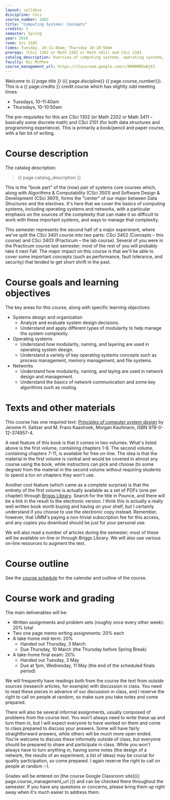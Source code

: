 ```yaml
---
layout: syllabus
discipline: CSci
course_number: 3402
title: "Computing Systems: Concepts"
credits: 3
semester: Spring
year: 2016
room: Sci 2185
times: Tuesday, 10-11:40am; Thursday 10-10:50am
prereqs: (CSci 1302 or Math 2202 or Math 3411) and CSci 2101
catalog_description: Overview of computing systems, operating systems, and networks. Sources of complexity. Fundamental abstractions such as memory, processing, and communication; memory management and data storage; threads, processes, race conditions and deadlock; and inter-process and inter-computer communication. Modularity and organization; virtualization; protection and security; performance.
faculty: Nic McPhee
course_management_url: https://classroom.google.com/c/NDM0MDEwNjE1
---
```


Welcome to <em>{{ page.title }}</em> ({{ page.discipline}} {{ page.course_number}}).
This is a {{ page.credits }} credit course which has slightly odd meeting times:

 - Tuesdays, 10-11:40am
 - Thursdays, 10-10:50am

The pre-requisites for this are CSci 1302 (or Math 2202 or Math 3411 –
basically some discrete math) and CSci 2101 (for both data structures and
programming experience). This is primarily a book/pencil and paper course,
with a fair bit of writing.

# Course description

The catalog description:

> {{ page.catalog_description }}

This is the "book part" of the (now) pair of systems core courses which, along
with Algorithms & Computability (CSci 3501) and Software Design & Development
(CSci 3601), forms the "center" of our major between Data Structures and the
electives. It's here that we cover the basics of computing systems, including
operating systems and networks, with a particular emphasis on the sources of
the complexity that can make
it so difficult to work with these important systems, and ways to manage
that complexity.

This semester represents the second half of a major experiment, where we've split
the CSci 3401 course into two parts: CSci 3402 (Concepts – this course) and
CSci 3403 (Practicum – the lab course). Several of you were in the Practicum course
last semester; most of the rest of you will probably take it next Fall. The
major impact on this course is that we'll be able to cover some important
concepts (such as performance, fault tolerance, and security) that tended to
get short shrift in the past.

# Course goals and learning objectives

The key areas for this course, along with specific learning objectives:

 - Systems design and organization
   - Analyze and evaluate system design decisions.
   - Understand and apply different types of modularity to help manage the system complexity.
 - Operating systems
   - Understand how modularity, naming, and layering are used in operating system design.
   - Understand a variety of key operating systems concepts such as process management, memory management, and file systems.
 - Networks
   - Understand how modularity, naming, and laying are used in network design and management.
   - Understand the basics of network communication and some key algorithms such as routing.

# Texts and other materials

This course has one required text: [<em>Principles of computer system design</em>](http://ocw.mit.edu/resources/res-6-004-principles-of-computer-system-design-an-introduction-spring-2009/index.htm) by Jerome H. Saltzer and M. Frans Kaashoek, Morgan Kaufmann, ISBN 978-0-12-374957-4.

A neat feature of this book is that it comes in two volumes. What's listed above is the first volume, containing chapters 1-6. The second volume, containing chapters 7-11, is available for free on-line. The idea is that the material in the first volume is central and would be covered in almost any course using the book, while instructors can pick and choose (to some degree) from the material in the second volume without requiring students to spend a ton on chapters they won't use.

Another cool feature (which came as a complete surprise) is that the entirety of the first volume is actually available as a set of PDFs (one per chapter) through [Briggs Library](http://www.morris.umn.edu/library). Search for the title in Pounce, and there will be a link in the result to the electronic version. I think this is actually a really well written book worth buying and having on your shelf, but I certainly understand if you choose to use the electronic copy instead. Remember, however, that UMM's paying a non-trivial subscription fee for this access, and any copies you download should be just for your personal use.

We will also read a number of articles during the semester; most of these will be available on-line or through Briggs Library. We will also use various on-line resources to augment the text.

# Course outline

See the [course schedule](../schedule) for the calendar and outline of the course.

# Course work and grading

The main deliverables will be:

 - Written assignments and problem sets (roughly once every other week): 20% total
 - Two one page memo writing assignments: 20% each
 - A take-home mid-term: 20%
   - Handed out Thursday, 3 March
   - Due Thursday, 10 March (the Thursday before Spring Break)
 - A take-home final exam: 20%
   - Handed out Tuesday, 3 May
   - Due at 1pm, Wednesday, 11 May (the end of the scheduled finals period)

We will frequently have readings both from the course the text from outside sources (research articles, for example) with discussion in class. You need to read these pieces in advance of our discussion in class, and I reserve the right to call on people at random, so make sure you take notes and come prepared.

There will also be several informal assignments, usually composed of problems from the course text. You won't always need to write these up and turn them in, but I will expect everyone to have worked on them and come to class prepared to discuss your answers. Some will have fairly straightforward answers, while others will be much more open ended. You're welcome to discuss these informally outside of class, but everyone should be prepared to share and participate in class. While you won't always have to turn anything in, having some notes (the design of a network, the results of an experiment, a list of ideas) may be crucial for quality participation, so come prepared. I again reserve the right to call on people at random :-).

Grades will be entered on [the course Google Classroom site]({{ page.course_management_url }}) and can be checked there throughout the semester. If you have any questions or concerns, please bring them up right away when it's much easier to address them.
